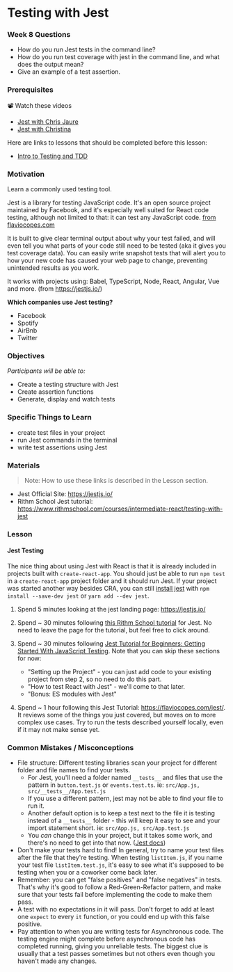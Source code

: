 # Testing with Jest

### Week 8 Questions

- How do you run Jest tests in the command line?
- How do you run test coverage with jest in the command line, and what does the output mean?
- Give an example of a test assertion.

### Prerequisites

📽️ Watch these videos
- [Jest with Chris Jaure](https://www.dropbox.com/s/mw13houixd30lf5/video1500769867.mp4?dl=0)
- [Jest with Christina](https://www.dropbox.com/s/x64ux3q5kqj8v6l/video1604871754.mp4?dl=0)

Here are links to lessons that should be completed before this lesson:

- [Intro to Testing and TDD](testing-and-tdd.md)

### Motivation

Learn a commonly used testing tool.

Jest is a library for testing JavaScript code. It's an open source project maintained by Facebook, and it's especially well suited for React code testing, although not limited to that: it can test any JavaScript code. [from flaviocopes.com](https://flaviocopes.com/jest/)

It is built to give clear terminal output about why your test failed, and will even tell you what parts of your code still need to be tested (aka it gives you test coverage data). You can easily write snapshot tests that will alert you to how your new code has caused your web page to change, preventing unintended results as you work.

It works with projects using: Babel, TypeScript, Node, React, Angular, Vue and more. (from https://jestjs.io/)

**Which companies use Jest testing?**

- Facebook
- Spotify
- AirBnb
- Twitter

### Objectives

_Participants will be able to:_

- Create a testing structure with Jest
- Create assertion functions
- Generate, display and watch tests

### Specific Things to Learn

- create test files in your project
- run Jest commands in the terminal
- write test assertions using Jest

### Materials

> Note: How to use these links is described in the Lesson section.

- Jest Official Site: https://jestjs.io/
- Rithm School Jest tutorial: https://www.rithmschool.com/courses/intermediate-react/testing-with-jest

### Lesson

#### Jest Testing

The nice thing about using Jest with React is that it is already included in projects built with `create-react-app`. You should just be able to run `npm test` in a `create-react-app` project folder and it should run Jest. If your project was started another way besides CRA, you can still [install jest](https://jestjs.io/docs/getting-started) with `npm install --save-dev jest` or `yarn add --dev jest`.

1. Spend 5 minutes looking at the jest landing page: https://jestjs.io/

2. Spend ~ 30 minutes following [this Rithm School tutorial](https://www.rithmschool.com/courses/intermediate-react/testing-with-jest) for Jest. No need to leave the page for the tutorial, but feel free to click around.

3. Spend ~ 30 minutes following [Jest Tutorial for Beginners: Getting Started With JavaScript Testing](https://www.valentinog.com/blog/jest/). Note that you can skip these sections for now:

   - "Setting up the Project" - you can just add code to your existing project from step 2, so no need to do this part.
   - "How to test React with Jest" - we'll come to that later.
   - "Bonus: ES modules with Jest"

4. Spend ~ 1 hour following this Jest Tutorial: https://flaviocopes.com/jest/. It reviews some of the things you just covered, but moves on to more complex use cases. Try to run the tests described yourself locally, even if it may not make sense yet.

### Common Mistakes / Misconceptions

- File structure: Different testing libraries scan your project for different folder and file names to find your tests.
  - For Jest, you'll need a folder named `__tests__` and files that use the pattern in `button.test.js` or `events.test.ts`. ie: `src/App.js, src/__tests__/App.test.js`
  - If you use a different pattern, jest may not be able to find your file to run it.
  - Another default option is to keep a test next to the file it is testing instead of a `__tests__` folder - this will keep it easy to see and your import statement short. ie: `src/App.js, src/App.test.js`
  - You _can_ change this in your project, but it takes some work, and there's no need to get into that now. ([Jest docs](https://jestjs.io/docs/configuration#testmatch-arraystring))
- Don't make your tests hard to find! In general, try to name your test files after the file that they're testing. When testing `listItem.js`, if you name your test file `listItem.test.js`, it's easy to see what it's supposed to be testing when you or a coworker come back later.
- Remember: you can get "false positives" and "false negatives" in tests. That's why it's good to follow a Red-Green-Refactor pattern, and make sure that your tests fail before implementing the code to make them pass.
- A test with no expectations in it will pass. Don't forget to add at least one `expect` to every `it` function, or you could end up with this false positive.
- Pay attention to when you are writing tests for Asynchronous code. The testing engine might complete before asynchronous code has completed running, giving you unreliable tests. The biggest clue is usually that a test passes sometimes but not others even though you haven't made any changes.
